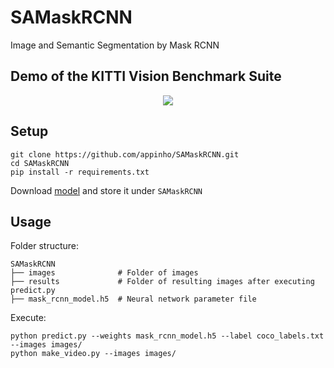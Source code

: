 # SAMaskRCNN
Image and Semantic Segmentation by Mask RCNN

## Demo of the KITTI Vision Benchmark Suite

<p align="center">
  <img src="./kitti_demo.gif">
</p>

## Setup

```
git clone https://github.com/appinho/SAMaskRCNN.git
cd SAMaskRCNN
pip install -r requirements.txt
```

Download [model](https://drive.google.com/file/d/1ZyfpW2iaZvVNBxVAcb8DW0nBY2iXtSay/view?usp=sharing) and store it under `SAMaskRCNN`

## Usage

Folder structure:  

```
SAMaskRCNN
├── images              # Folder of images 
├── results             # Folder of resulting images after executing predict.py
├── mask_rcnn_model.h5  # Neural network parameter file
```

Execute:  

```
python predict.py --weights mask_rcnn_model.h5 --label coco_labels.txt --images images/
python make_video.py --images images/
```
